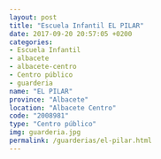 ```yaml
---
layout: post
title: "Escuela Infantil EL PILAR"
date: 2017-09-20 20:57:05 +0200
categories:
- Escuela Infantil
- albacete
- albacete-centro
- Centro público
- guarderia
name: "EL PILAR"
province: "Albacete"
location: "Albacete Centro"
code: "2008981"
type: "Centro público"
img: guarderia.jpg
permalink: /guarderias/el-pilar.html
---
```

